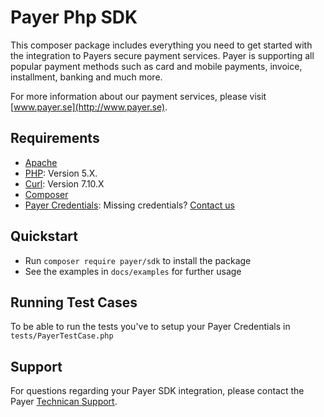 # Payer Php SDK

This composer package includes everything you need to get started with the integration to Payers secure payment services. Payer is supporting all popular payment methods such as card and mobile payments, invoice, installment, banking and much more.

For more information about our payment services, please visit [www.payer.se](http://www.payer.se).

## Requirements

  * [Apache](http://apache.org)
  * [PHP](http://php.org): Version 5.X.
  * [Curl](https://curl.haxx.se/): Version 7.10.X
  * [Composer](https://getcomposer.org)
  * [Payer Credentials](https://payer.se): Missing credentials? [Contact us](mailto:teknik@payer.se)

## Quickstart

  * Run `composer require payer/sdk` to install the package
  * See the examples in `docs/examples` for further usage

## Running Test Cases

To be able to run the tests you've to setup your Payer Credentials in `tests/PayerTestCase.php`

## Support

For questions regarding your Payer SDK integration, please contact the Payer [Technican Support](mailto:teknik@payer.se).